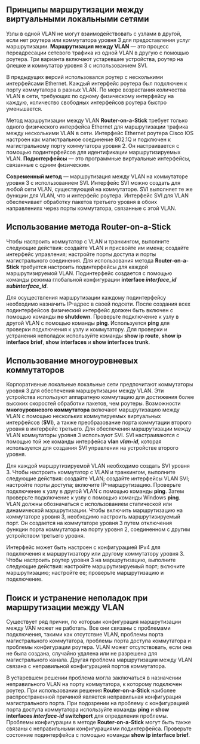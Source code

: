 <!-- 4.5.3 -->
## Принципы маршрутизации между виртуальными локальными сетями

Узлы в одной VLAN не могут взаимодействовать с узлами в другой, если нет роутера или коммутатора уровня 3 для предоставления услуг маршрутизации. **Маршрутизация между VLAN** — это процесс переадресации сетевого трафика из одной VLAN в другую с помощью роутера. Три варианта включают устаревшие устройства, роутер на флешке и коммутатор уровня 3 с использованием SVI.

В предыдущих версий использовался роутер с несколькими интерфейсами Ethernet. Каждый интерфейс роутера был подключен к порту коммутатора в разных VLAN. По мере возрастания количества VLAN в сети, требующих по одному физическому интерфейсу на каждую, количество свободных интерфейсов роутера быстро уменьшается. 

Метод маршрутизации между VLAN **Router-on-a-Stick** требует только одного физического интерфейса Ethernet для маршрутизации трафика между несколькими VLAN в сети. Интерфейс Ethernet роутера Cisco IOS настроен как магистральное соединение 802.1Q и подключен к магистральному порту коммутатора уровня 2. Он настраивается с помощью подинтерфейсов для идентификации маршрутизируемых VLAN. **Подинтерфейсы** — это программные виртуальные интерфейсы, связанные с одним физическим.

**Современный метод** — маршрутизация между VLAN на коммутаторе уровня 3 с использованием SVI. Интерфейс SVI можно создать для любой сети VLAN, существующей на коммутаторе. SVI выполняет те же функции для VLAN, что и интерфейс роутера. Интерфейс SVI для VLAN обеспечивает обработку пакетов третьего уровня в обоих направлениях через порты коммутатора, связанные с этой VLAN.

## Использование метода Router-on-a-Stick

Чтобы настроить коммутатор с VLAN и транкингом, выполните следующие действия: создайте VLAN и присвойте им имена; создайте интерфейс управления; настройте порты доступа и порты магистрального соединения. Для использования метода **Router-on-a-Stick** требуется настроить подинтерфейсы для каждой маршрутизируемой VLAN. Подинтерфейс создается с помощью команды режима глобальной конфигурации **interface _interface_id subinterface_id_**.

Для осуществления маршрутизации каждому подинтерфейсу необходимо назначить IP-адрес в своей подсети. После создания всех подинтерфейсов физический интерфейс должен быть включен с помощью команды **no shutdown**. Проверьте подключение к узлу в другой VLAN с помощью команды **ping**. Используется **ping** для проверки подключения к узлу и коммутатору. Для проверки и устранения неполадок используйте команды **show ip route**, **show ip interface brief**, **show interfaces** и **show interfaces trunk**.

## Использование многоуровневых коммутаторов

Корпоративные локальные локальные сети предпочитают коммутаторы уровня 3 для обеспечения маршрутизации между VLAN. Эти устройства используют аппаратную коммутацию для достижения более высоких скоростей обработки пакетов, чем роутеры. Возможности **многоуровневого коммутатора** включают маршрутизацию между VLAN с помощью нескольких коммутируемых виртуальных интерфейсов (**SVI**), а также преобразование порта коммутации второго уровня в интерфейс третьего. Для обеспечения маршрутизации между VLAN коммутаторы уровня 3 используют SVI. SVI настраиваются с помощью той же команды интерфейса **vlan _vlan-id_**, которая используется для создания SVI управления на устройстве второго уровня.

Для каждой маршрутизируемой VLAN необходимо создать SVI уровня 3. Чтобы настроить коммутатор с VLAN и транкингом, выполните следующие действия: создайте VLAN; создайте интерфейсы VLAN SVI; настройте порты доступа; включите IP-маршрутизацию. Проверьте подключение к узлу в другой VLAN с помощью команды **ping**. Затем проверьте подключение к узлу с помощью команды Windows **ping**. VLAN должны обозначаться с использованием статической или динамической маршрутизации. Чтобы включить маршрутизацию на коммутаторе уровня 3, необходимо настроить маршрутизируемый порт. Он создается на коммутаторе уровня 3 путем отключения функции порта коммутатора на порту уровня 2, соединенном с другим устройством третьего уровня. 

Интерфейс может быть настроен с конфигурацией IPv4 для подключения к маршрутизатору или другому коммутатору уровня 3. Чтобы настроить роутер уровня 3 на маршрутизацию, выполните следующие действия: настройте маршрутизируемый порт; включите маршрутизацию; настройте ее; проверьте маршрутизацию и подключение.

## Поиск и устранение неполадок при маршрутизации между VLAN

Существует ряд причин, по которым конфигурация маршрутизации между VAN может не работать. Все они связаны с проблемами подключения, такими как отсутствие VLAN, проблемы порта магистрального коммутатора, проблемы порта доступа коммутатора и проблемы конфигурации роутера. VLAN может отсутствовать, если она не была создана, случайно удалена или не разрешена для магистрального канала. Другая проблема маршрутизации между VLAN связана с неправильной конфигурацией портов коммутатора.

В устаревшем решении проблема могла заключаться в назначении неправильного VLAN на порту коммутатора, к которому подключен роутер. При использовании решения **Router-on-a-Stick** наиболее распространенной причиной является неправильная конфигурация магистрального порта. При подозрении на проблему с конфигурацией порта доступа коммутатора используйте команды **ping** и **show interfaces _interface-id_ switchport** для определения проблемы. Проблемы конфигурации в методе **Router-on-a-Stick** могут быть также связаны с неправильными конфигурациями подинтерфейса. Проверьте состояние подинтерфейса с помощью команды **show ip interface brief**.

<!-- 4.5.4 -->
<!-- quiz -->
